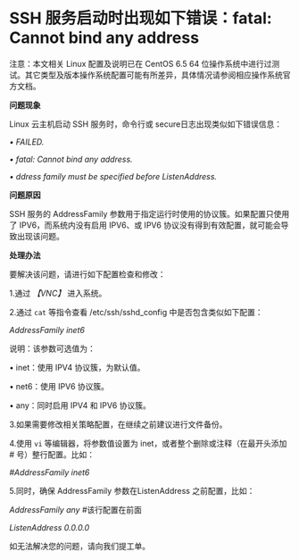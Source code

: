 # SSH 服务启动时出现如下错误：fatal: Cannot bind any address




注意：本文相关 Linux 配置及说明已在 CentOS 6.5 64 位操作系统中进行过测试。其它类型及版本操作系统配置可能有所差异，具体情况请参阅相应操作系统官方文档。



**问题现象**


Linux 云主机启动 SSH 服务时，命令行或 secure日志出现类似如下错误信息：

*• FAILED.*

*• fatal: Cannot bind any address.*

*• ddress family must be specified before ListenAddress.*




**问题原因**

SSH 服务的 AddressFamily 参数用于指定运行时使用的协议簇。如果配置只使用了 IPV6，而系统内没有启用 IPV6、或 IPV6 协议没有得到有效配置，就可能会导致出现该问题。



**处理办法**

要解决该问题，请进行如下配置检查和修改：

1.通过 *【VNC】* 进入系统。

2.通过 `cat` 等指令查看 /etc/ssh/sshd_config 中是否包含类似如下配置：


*AddressFamily inet6*

说明：该参数可选值为：

• inet：使用 IPV4 协议簇，为默认值。

• net6：使用 IPV6 协议簇。

• any：同时启用 IPV4 和 IPV6 协议簇。



3.如果需要修改相关策略配置，在继续之前建议进行文件备份。

4.使用 `vi` 等编辑器，将参数值设置为 inet，或者整个删除或注释（在最开头添加 # 号）整行配置。比如：

*#AddressFamily inet6*

5.同时，确保 AddressFamily 参数在ListenAddress 之前配置，比如：


*AddressFamily any*   #该行配置在前面

*ListenAddress 0.0.0.0*


如无法解决您的问题，请向我们提工单。
